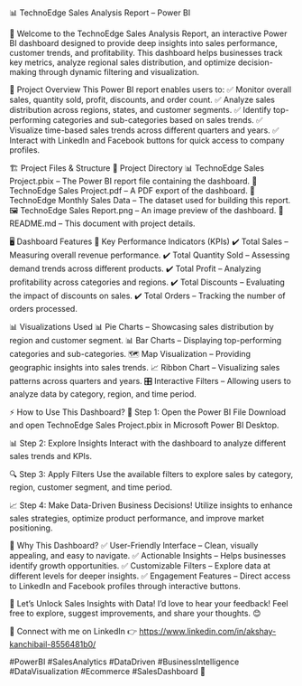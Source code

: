 📊 TechnoEdge Sales Analysis Report – Power BI<br>

🚀 Welcome to the TechnoEdge Sales Analysis Report, an interactive Power BI dashboard designed to provide deep insights into sales performance, customer trends, and profitability. This dashboard helps businesses track key metrics, analyze regional sales distribution, and optimize decision-making through dynamic filtering and visualization.<br>

📌 Project Overview
This Power BI report enables users to:
✅ Monitor overall sales, quantity sold, profit, discounts, and order count.
✅ Analyze sales distribution across regions, states, and customer segments.
✅ Identify top-performing categories and sub-categories based on sales trends.
✅ Visualize time-based sales trends across different quarters and years.
✅ Interact with LinkedIn and Facebook buttons for quick access to company profiles.

🏗️ Project Files & Structure
📂 Project Directory
📊 TechnoEdge Sales Project.pbix – The Power BI report file containing the dashboard.
📄 TechnoEdge Sales Project.pdf – A PDF export of the dashboard.
📑 TechnoEdge Monthly Sales Data – The dataset used for building this report.
🖼️ TechnoEdge Sales Report.png – An image preview of the dashboard.
📜 README.md – This document with project details.

🖥️ Dashboard Features
🎯 Key Performance Indicators (KPIs)
✔️ Total Sales – Measuring overall revenue performance.
✔️ Total Quantity Sold – Assessing demand trends across different products.
✔️ Total Profit – Analyzing profitability across categories and regions.
✔️ Total Discounts – Evaluating the impact of discounts on sales.
✔️ Total Orders – Tracking the number of orders processed.

📊 Visualizations Used
📊 Pie Charts – Showcasing sales distribution by region and customer segment.
📊 Bar Charts – Displaying top-performing categories and sub-categories.
🗺️ Map Visualization – Providing geographic insights into sales trends.
📈 Ribbon Chart – Visualizing sales patterns across quarters and years.
🎛️ Interactive Filters – Allowing users to analyze data by category, region, and time period.

⚡ How to Use This Dashboard?
🚀 Step 1: Open the Power BI File
Download and open TechnoEdge Sales Project.pbix in Microsoft Power BI Desktop.

📊 Step 2: Explore Insights
Interact with the dashboard to analyze different sales trends and KPIs.

🔍 Step 3: Apply Filters
Use the available filters to explore sales by category, region, customer segment, and time period.

📈 Step 4: Make Data-Driven Business Decisions!
Utilize insights to enhance sales strategies, optimize product performance, and improve market positioning.

🌟 Why This Dashboard?
✅ User-Friendly Interface – Clean, visually appealing, and easy to navigate.
✅ Actionable Insights – Helps businesses identify growth opportunities.
✅ Customizable Filters – Explore data at different levels for deeper insights.
✅ Engagement Features – Direct access to LinkedIn and Facebook profiles through interactive buttons.

🚀 Let’s Unlock Sales Insights with Data!
I’d love to hear your feedback! Feel free to explore, suggest improvements, and share your thoughts. 😊

📌 Connect with me on LinkedIn 👉 https://www.linkedin.com/in/akshay-kanchibail-8556481b0/

#PowerBI #SalesAnalytics #DataDriven #BusinessIntelligence #DataVisualization #Ecommerce #SalesDashboard 🚀